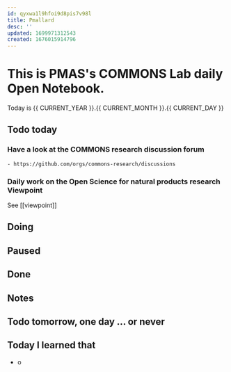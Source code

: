 ```yaml
---
id: qyxwa1l9hfoi9d8pis7v98l
title: Pmallard
desc: ''
updated: 1699971312543
created: 1676015914796
---
```


# This is PMAS's COMMONS Lab daily Open Notebook.

Today is {{ CURRENT_YEAR }}.{{ CURRENT_MONTH }}.{{ CURRENT_DAY }}

## Todo today

### Have a look at the COMMONS research discussion forum
    - https://github.com/orgs/commons-research/discussions

### Daily work on the Open Science for natural products research Viewpoint

See [[viewpoint]]


###
###

## Doing

## Paused

## Done

## Notes

## Todo tomorrow, one day ... or never 


###
###


## Today I learned that

- o